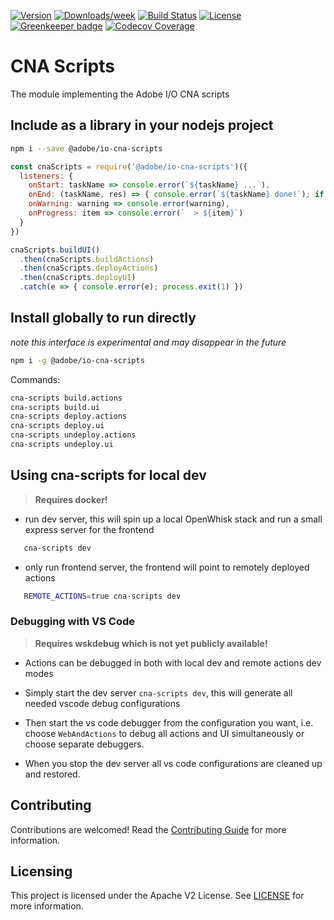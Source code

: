<!--
Copyright 2018 Adobe. All rights reserved.
This file is licensed to you under the Apache License, Version 2.0 (the "License");
you may not use this file except in compliance with the License. You may obtain a copy
of the License at http://www.apache.org/licenses/LICENSE-2.0

Unless required by applicable law or agreed to in writing, software distributed under
the License is distributed on an "AS IS" BASIS, WITHOUT WARRANTIES OR REPRESENTATIONS
OF ANY KIND, either express or implied. See the License for the specific language
governing permissions and limitations under the License.
-->

[![Version](https://img.shields.io/npm/v/@adobe/io-cna-scripts.svg)](https://npmjs.org/package/@adobe/io-cna-scripts)
[![Downloads/week](https://img.shields.io/npm/dw/@adobe/io-cna-scripts.svg)](https://npmjs.org/package/@adobe/io-cna-scripts)
[![Build Status](https://travis-ci.com/adobe/adobeio-cna-scripts.svg?branch=master)](https://travis-ci.com/adobe/adobeio-cna-scripts)
[![License](https://img.shields.io/badge/License-Apache%202.0-blue.svg)](https://opensource.org/licenses/Apache-2.0) [![Greenkeeper badge](https://badges.greenkeeper.io/adobe/adobeio-cna-scripts.svg)](https://greenkeeper.io/)
[![Codecov Coverage](https://img.shields.io/codecov/c/github/adobe/adobeio-cna-scripts/master.svg?style=flat-square)](https://codecov.io/gh/adobe/adobeio-cna-scripts/)


# CNA Scripts

The module implementing the Adobe I/O CNA scripts

## Include as a library in your nodejs project

```bash
npm i --save @adobe/io-cna-scripts
```

```js
const cnaScripts = require('@adobe/io-cna-scripts')({
  listeners: {
    onStart: taskName => console.error(`${taskName} ...`),
    onEnd: (taskName, res) => { console.error(`${taskName} done!`); if (res) console.log(res) },
    onWarning: warning => console.error(warning),
    onProgress: item => console.error(`  > ${item}`)
  }
})

cnaScripts.buildUI()
  .then(cnaScripts.buildActions)
  .then(cnaScripts.deployActions)
  .then(cnaScripts.deployUI)
  .catch(e => { console.error(e); process.exit(1) })
```

## Install globally to run directly
_note this interface is experimental and may disappear in the future_

```bash
npm i -g @adobe/io-cna-scripts
```
Commands:

```bash
cna-scripts build.actions
cna-scripts build.ui
cna-scripts deploy.actions
cna-scripts deploy.ui
cna-scripts undeploy.actions
cna-scripts undeploy.ui
```

## Using cna-scripts for local dev

> **Requires docker!**

- run dev server, this will spin up a local OpenWhisk stack and run a small
  express server for the frontend

```bash
   cna-scripts dev
```

- only run frontend server, the frontend will point to remotely deployed actions

```bash
   REMOTE_ACTIONS=true cna-scripts dev
```

### Debugging with VS Code

> **Requires wskdebug which is not yet publicly available!**

- Actions can be debugged in both with local dev and remote actions dev modes

- Simply start the dev server `cna-scripts dev`, this will generate all needed
  vscode debug configurations

- Then start the vs code debugger from the configuration you want, i.e. choose
  `WebAndActions` to debug all actions and UI simultaneously or choose separate
  debuggers.

- When you stop the dev server all vs code configurations are cleaned up and
  restored.

## Contributing

Contributions are welcomed! Read the [Contributing Guide](./.github/CONTRIBUTING.md) for more information.

## Licensing

This project is licensed under the Apache V2 License. See [LICENSE](LICENSE) for more information.
